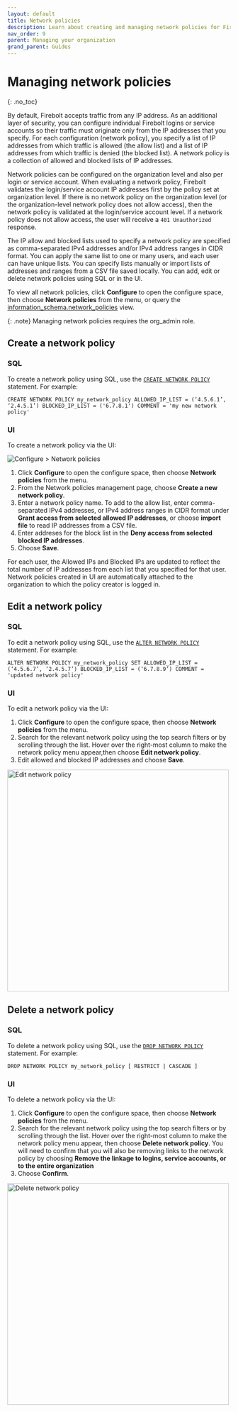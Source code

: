 ```yaml
---
layout: default
title: Network policies
description: Learn about creating and managing network policies for Firebolt.
nav_order: 9
parent: Managing your organization
grand_parent: Guides
---
```


# Managing network policies
{: .no_toc}

By default, Firebolt accepts traffic from any IP address. As an additional layer of security, you can configure individual Firebolt logins or service accounts so their traffic must originate only from the IP addresses that you specify. For each configuration (network policy), you specify a list of IP addresses from which traffic is allowed (the allow list) and a list of IP addresses from which traffic is denied (the blocked list). A network policy is a collection of allowed and blocked lists of IP addresses.

Network policies can be configured on the organization level and also per login or service account. When evaluating a network policy, Firebolt validates the login/service account IP addresses first by the policy set at organization level. If there is no network policy on the organization level (or the organization-level network policy does not allow access), then the network policy is validated at the login/service account level. If a network policy does not allow access, the user will receive a `401 Unauthorized` response.

The IP allow and blocked lists used to specify a network policy are specified as comma-separated IPv4 addresses and/or IPv4 address ranges in CIDR format. You can apply the same list to one or many users, and each user can have unique lists. You can specify lists manually or import lists of addresses and ranges from a CSV file saved locally. You can add, edit or delete network policies using SQL or in the UI. 

To view all network policies, click **Configure** to open the configure space, then choose **Network policies** from the menu, or query the [information_schema.network_policies](../../Reference/information-schema/network-policies.md) view. 

{: .note}
Managing network policies requires the org_admin role.

## Create a network policy

### SQL 
To create a network policy using SQL, use the [`CREATE NETWORK POLICY`](../../sql_reference/commands/database-objects/create-network-policy.md) statement. For example:

```CREATE NETWORK POLICY my_network_policy ALLOWED_IP_LIST = (‘4.5.6.1’, ‘2.4.5.1’) BLOCKED_IP_LIST = ('6.7.8.1') COMMENT = 'my new network policy'```

### UI
To create a network policy via the UI:

![Configure > Network policies](../../assets/images/networkpoliciespage.png)

1. Click **Configure** to open the configure space, then choose **Network policies** from the menu.
2. From the Network policies management page, choose **Create a new network policy**. 
3. Enter a network policy name. To add to the allow list, enter comma-separated IPv4 addresses, or IPv4 address ranges in CIDR format under **Grant access from selected allowed IP addresses**, or choose **import file** to read IP addresses from a CSV file. 
4. Enter addreses for the block list in the **Deny access from selected blocked IP addresses**. 
5. Choose **Save**.

For each user, the Allowed IPs and Blocked IPs are updated to reflect the total number of IP addresses from each list that you specified for that user. Network policies created in UI are automatically attached to the organization to which the policy creator is logged in. 

## Edit a network policy

### SQL 
To edit a network policy using SQL, use the [`ALTER NETWORK POLICY`](../../sql_reference/commands/database-objects/alter-network-policy.md) statement. For example:

```ALTER NETWORK POLICY my_network_policy SET ALLOWED_IP_LIST = (‘4.5.6.7’, ‘2.4.5.7’) BLOCKED_IP_LIST = (‘6.7.8.9’) COMMENT = 'updated network policy'```

### UI
To edit a network policy via the UI:
1. Click **Configure** to open the configure space, then choose **Network policies** from the menu.
2. Search for the relevant network policy using the top search filters or by scrolling through the list. Hover over the right-most column to make the network policy menu appear,then choose **Edit network policy**. 
3. Edit allowed and blocked IP addresses and choose **Save**.

<img src="../../assets/images/editnetworkpolicy.png" alt="Edit network policy" width="500"/>

## Delete a network policy

### SQL
To delete a network policy using SQL, use the [`DROP NETWORK POLICY`](../../sql_reference/commands/database-objects/drop-network-policy.md) statement. For example:

```DROP NETWORK POLICY my_network_policy [ RESTRICT | CASCADE ]```

### UI
To delete a network policy via the UI: 

1. Click **Configure** to open the configure space, then choose **Network policies** from the menu.
2. Search for the relevant network policy using the top search filters or by scrolling through the list. Hover over the right-most column to make the network policy menu appear, then choose **Delete network policy**. You will need to confirm that you will also be removing links to the network policy by choosing **Remove the linkage to logins, service accounts, or to the entire organization**
3. Choose **Confirm**.

<img src="../../assets/images/deletenetworkpolicy.png" alt="Delete network policy" width="500"/>